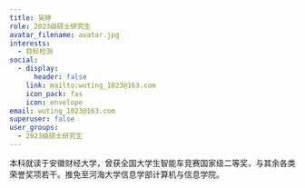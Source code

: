 ```yaml
---
title: 吴婷
role: 2023级硕士研究生
avatar_filename: avatar.jpg
interests:
  - 目标检测
social:
  - display:
      header: false
    link: mailto:wuting_1023@163.com
    icon_pack: fas
    icon: envelope
email: wuting_1023@163.com
superuser: false
user_groups:
  - 2023级硕士研究生
---
```

本科就读于安徽财经大学，曾获全国大学生智能车竞赛国家级二等奖，与其余各类荣誉奖项若干。推免至河海大学信息学部计算机与信息学院。
